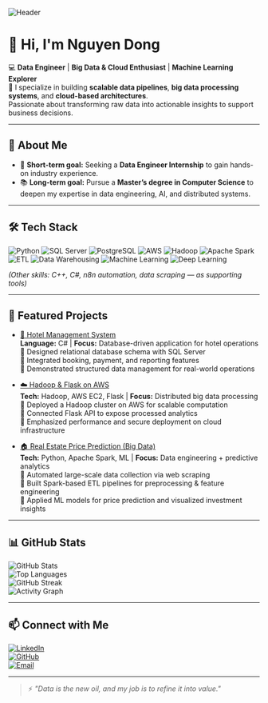 <!-- Banner -->
![Header](https://i.imgur.com/Z5mTkvG.png) <!-- Replace with your own banner image -->

# 👋 Hi, I'm Nguyen Dong

💻 **Data Engineer** | **Big Data & Cloud Enthusiast** | **Machine Learning Explorer**  
🚀 I specialize in building **scalable data pipelines**, **big data processing systems**, and **cloud-based architectures**.  
Passionate about transforming raw data into actionable insights to support business decisions.  

---

## 🙋 About Me

- 🎯 **Short-term goal:** Seeking a **Data Engineer Internship** to gain hands-on industry experience.  
- 📚 **Long-term goal:** Pursue a **Master’s degree in Computer Science** to deepen my expertise in data engineering, AI, and distributed systems.  

---

## 🛠 Tech Stack

![Python](https://img.shields.io/badge/Python-3776AB?logo=python&logoColor=white)
![SQL Server](https://img.shields.io/badge/SQL%20Server-CC2927?logo=microsoft-sql-server&logoColor=white)
![PostgreSQL](https://img.shields.io/badge/PostgreSQL-336791?logo=postgresql&logoColor=white)
![AWS](https://img.shields.io/badge/AWS-232F3E?logo=amazon-aws&logoColor=white)
![Hadoop](https://img.shields.io/badge/Hadoop-66CCFF?logo=apache-hadoop&logoColor=black)
![Apache Spark](https://img.shields.io/badge/Apache%20Spark-E25A1C?logo=apachespark&logoColor=white)
![ETL](https://img.shields.io/badge/ETL%20Pipelines-0A192F?logo=databricks&logoColor=white)
![Data Warehousing](https://img.shields.io/badge/Data%20Warehousing-185C37?logo=microsoft-azure&logoColor=white)
![Machine Learning](https://img.shields.io/badge/Machine%20Learning-102230?logo=tensorflow&logoColor=orange)
![Deep Learning](https://img.shields.io/badge/Deep%20Learning-0A192F?logo=pytorch&logoColor=EE4C2C)

*(Other skills: C++, C#, n8n automation, data scraping — as supporting tools)*

---

## 🌟 Featured Projects

- [🏨 Hotel Management System](https://github.com/ngodongnguyen/Hotel_Management_System)  
  **Language:** C# | **Focus:** Database-driven application for hotel operations  
  🔹 Designed relational database schema with SQL Server  
  🔹 Integrated booking, payment, and reporting features  
  🔹 Demonstrated structured data management for real-world operations  

- [☁️ Hadoop & Flask on AWS](https://github.com/ngodongnguyen/Hadoop-and-Flask-on-AWS)  
  **Tech:** Hadoop, AWS EC2, Flask | **Focus:** Distributed big data processing  
  🔹 Deployed a Hadoop cluster on AWS for scalable computation  
  🔹 Connected Flask API to expose processed analytics  
  🔹 Emphasized performance and secure deployment on cloud infrastructure  

- [🏠 Real Estate Price Prediction (Big Data)](https://github.com/ngodongnguyen/SIC_BigData_Real-Estate-Price-Prediction)  
  **Tech:** Python, Apache Spark, ML | **Focus:** Data engineering + predictive analytics  
  🔹 Automated large-scale data collection via web scraping  
  🔹 Built Spark-based ETL pipelines for preprocessing & feature engineering  
  🔹 Applied ML models for price prediction and visualized investment insights  

---

## 📊 GitHub Stats

![GitHub Stats](https://github-readme-stats.vercel.app/api?username=ngodongnguyen&show_icons=true&theme=radical)  
![Top Languages](https://github-readme-stats.vercel.app/api/top-langs/?username=ngodongnguyen&layout=compact&theme=radical)  
![GitHub Streak](https://streak-stats.demolab.com?user=ngodongnguyen&theme=radical&hide_border=true)  
![Activity Graph](https://github-readme-activity-graph.vercel.app/graph?username=ngodongnguyen&theme=react-dark)

---

## 📫 Connect with Me

[![LinkedIn](https://img.shields.io/badge/LinkedIn-blue?logo=linkedin)](https://www.linkedin.com/in/nguyen38/)  
[![GitHub](https://img.shields.io/badge/GitHub-100000?logo=github&logoColor=white)](https://github.com/ngodongnguyen)  
[![Email](https://img.shields.io/badge/Email-D14836?logo=gmail&logoColor=white)](mailto:your.email@example.com)

---

> ⚡ *"Data is the new oil, and my job is to refine it into value."*
